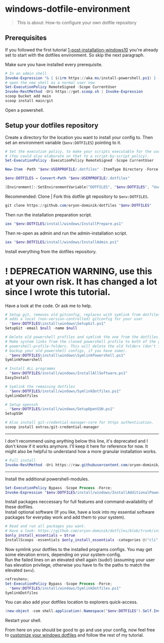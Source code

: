# windows-dotfile-environment

> This is about: How-to configure your own dotfile repository


## Prerequisites

If you followed the first tutorial [1-post-installation-windows10](1-post-installation-windows10.md) you're
already set to start with the dotfiles environment. So skip the next paragraph.

Make sure you have installed every prerequisite.
```powershell
# In an admin shell
Invoke-Expression "& { $(irm https://aka.ms/install-powershell.ps1) } -UseMSI"
# open the new shell as a normal user now
Set-ExecutionPolicy RemoteSigned -Scope CurrentUser
Invoke-RestMethod -Uri https://get.scoop.sh | Invoke-Expression
scoop bucket add main
scoop install main/git
```


Open a powershell.


## Setup your dotfiles repository

Create a directory for the location you want to install your config to. Then set an environment variable (`$env:DOTFILES`) pointing to it.

```powershell
# Set the execution policy, to make your scripts executable for the user 
# (You could also elaborate on that to a script-by-script policy).
Set-ExecutionPolicy -ExecutionPolicy RemoteSigned -Scope CurrentUser
```

```powershell
New-Item -Path "$env:USERPROFILE/.dotfiles" -ItemType Directory -Force
```

```powershell
$env:DOTFILES = Convert-Path "$env:USERPROFILE/.dotfiles"
```

```powershell
[Environment]::SetEnvironmentVariable("DOTFILES", "$env:DOTFILES", "User")
```


Recommended: Clone | Fork this dotfile git repository to `$env:DOTFILES`.

```powershell
git clone https://github.com/oryon-dominik/dotfiles "$env:DOTFILES"
```

Then run the installation preparation script.
```powershell
iex "$env:DOTFILES/install/windows/InstallPrepare.ps1"
```


Then re-open as admin and run the admin-installation script.

```powershell
iex "$env:DOTFILES/install/windows/InstallAdmin.ps1"
```



Install everything from the dotfiles repository.

# ! DEPRECATION WARNING, use this at your own risk. It has changed a lot since I wrote this tutorial.
Have a look at the code.
Or ask me to help.

```powershell
# Setup git, removes old gitconfig, replaces with symlink from dotfiles and
# adds a local (non-version-controlled) gitconfig for your user
. "$env:DOTFILES\install\windows\SetupGit.ps1"
SetupGit -email $null -name $null

# Delete old powershell profiles and symlink the one from the dotfiles.
# Make system links from the cloned powershell profile to both of the generic
# powershell-profile-folders. This will delete the old folders (don't forget to
# backup your old powershell configs, if you have some).
. "$env:DOTFILES\install\windows\SymlinkPowershell.ps1"
SymlinkPowershell

# Install ALL programms
. "$env:DOTFILES/install/windows/InstallAllSoftware.ps1"
EasyInstall

# Symlink the remaining dotfiles
. "$env:DOTFILES/install/windows/SymlinkDotfiles.ps1"
SymlinkDotfiles

# Setup openssh
. "$env:DOTFILES/install/windows/SetupOpenSSH.ps1"
SetupSSH

# Also install git-credential-manager-core for https authentication.
scoop install extras/git-credential-manager

```

---

I don't recommend using anything below this line, it's deprecated and I don't know if it works anymore. I'll keep it here for reference for now.
It might also be helpful to understand how a more granular installation works.


```powershell
# Full install
Invoke-RestMethod -Uri https://raw.githubusercontent.com/oryon-dominik/dotfiles/trunk/install/windows/Install.ps1 | Invoke-Expression
```

---

Install the additional powershell-modules.

```powershell
Set-ExecutionPolicy Bypass -Scope Process -Force;
Invoke-Expression "$env:DOTFILES/install/windows/InstallAdditionalPowershellModules.ps1"
```

Install packages neccessary for full features and command-availability of these dotfiles.  
Install optional software (If you like, have a look into my essential software packages for everyday work and add them to your system).  

```powershell
# Read and run all packages you want.
# Have a look: https://github.com/oryon-dominik/dotfiles/blob/trunk/install/scoops/scoop-packages.json
$only_install_essentials = $true
InstallScoops -essentials $only_install_essentials -categories @("cli", "development", "fonts", "guis", "languages", "media", "security", "web", "deployment")
```

Now symlink your dotfiles to the installed programs configs. You may get some
elevation errors, depending on your system-config.  
Run the failed lines on an elevated shell again (sudo!) (assuming your user has
elevation privilege, otherwise you have to fix the paths to match the elevated
`$env`).

```powershell
refreshenv;
Set-ExecutionPolicy Bypass -Scope Process -Force;
. "$env:DOTFILES/install/windows/SymlinkDotfiles.ps1"
SymlinkDotfiles
```

You can also add your dotfiles location to explorers quick-access.

```powershell
(new-object -com shell.application).Namespace("$env:DOTFILES").Self.InvokeVerb("pintohome")
```


Restart your shell.

From here on you should be good to go and use your config, now feel free to
[customize your windows dotfiles](3-customize-windows-dotfiles.md)
and follow the rest of my tutorial.
